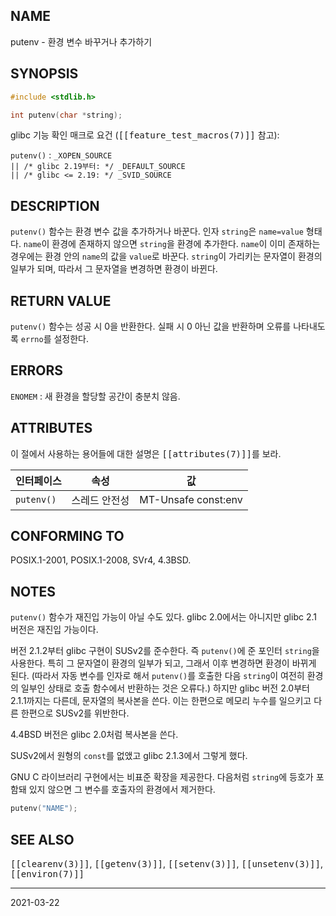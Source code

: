 ## NAME

putenv - 환경 변수 바꾸거나 추가하기

## SYNOPSIS

```c
#include <stdlib.h>

int putenv(char *string);
```

glibc 기능 확인 매크로 요건 (<tt>[[feature_test_macros(7)]]</tt> 참고):

`putenv()`
:   `_XOPEN_SOURCE`<br>
    `|| /* glibc 2.19부터: */ _DEFAULT_SOURCE`<br>
    `|| /* glibc <= 2.19: */ _SVID_SOURCE`

## DESCRIPTION

`putenv()` 함수는 환경 변수 값을 추가하거나 바꾼다. 인자 `string`은 `name=value` 형태다. `name`이 환경에 존재하지 않으면 `string`을 환경에 추가한다. `name`이 이미 존재하는 경우에는 환경 안의 `name`의 값을 `value`로 바꾼다. `string`이 가리키는 문자열이 환경의 일부가 되며, 따라서 그 문자열을 변경하면 환경이 바뀐다.

## RETURN VALUE

`putenv()` 함수는 성공 시 0을 반환한다. 실패 시 0 아닌 값을 반환하며 오류를 나타내도록 `errno`를 설정한다.

## ERRORS

`ENOMEM`
:   새 환경을 할당할 공간이 충분치 않음.

## ATTRIBUTES

이 절에서 사용하는 용어들에 대한 설명은 <tt>[[attributes(7)]]</tt>를 보라.

| 인터페이스 | 속성 | 값 |
| --- | --- | --- |
| `putenv()` | 스레드 안전성 | MT-Unsafe const:env |

## CONFORMING TO

POSIX.1-2001, POSIX.1-2008, SVr4, 4.3BSD.

## NOTES

`putenv()` 함수가 재진입 가능이 아닐 수도 있다. glibc 2.0에서는 아니지만 glibc 2.1 버전은 재진입 가능이다.

버전 2.1.2부터 glibc 구현이 SUSv2를 준수한다. 즉 `putenv()`에 준 포인터 `string`을 사용한다. 특히 그 문자열이 환경의 일부가 되고, 그래서 이후 변경하면 환경이 바뀌게 된다. (따라서 자동 변수를 인자로 해서 `putenv()`를 호출한 다음 `string`이 여전히 환경의 일부인 상태로 호출 함수에서 반환하는 것은 오류다.) 하지만 glibc 버전 2.0부터 2.1.1까지는 다른데, 문자열의 복사본을 쓴다. 이는 한편으로 메모리 누수를 일으키고 다른 한편으로 SUSv2를 위반한다.

4.4BSD 버전은 glibc 2.0처럼 복사본을 쓴다.

SUSv2에서 원형의 `const`를 없앴고 glibc 2.1.3에서 그렇게 했다.

GNU C 라이브러리 구현에서는 비표준 확장을 제공한다. 다음처럼 `string`에 등호가 포함돼 있지 않으면 그 변수를 호출자의 환경에서 제거한다.

```c
putenv("NAME");
```

## SEE ALSO

<tt>[[clearenv(3)]]</tt>, <tt>[[getenv(3)]]</tt>, <tt>[[setenv(3)]]</tt>, <tt>[[unsetenv(3)]]</tt>, <tt>[[environ(7)]]</tt>

----

2021-03-22
